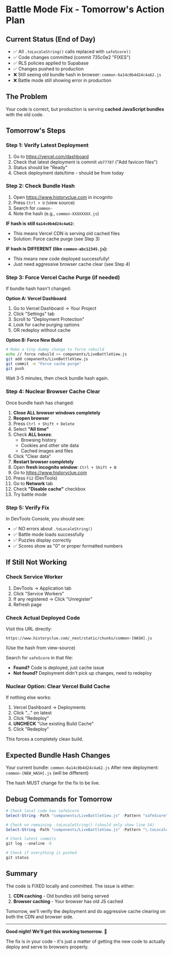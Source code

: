 # Battle Mode Fix - Tomorrow's Action Plan

## Current Status (End of Day)
- ✅ All `.toLocaleString()` calls replaced with `safeScore()`
- ✅ Code changes committed (commit 735c0e2 "FIXES")
- ✅ RLS policies applied to Supabase
- ✅ Changes pushed to production
- ❌ Still seeing old bundle hash in browser: `common-6a14c0b4d24c4a62.js`
- ❌ Battle mode still showing error in production

## The Problem
Your code is correct, but production is serving **cached JavaScript bundles** with the old code.

## Tomorrow's Steps

### Step 1: Verify Latest Deployment
1. Go to https://vercel.com/dashboard
2. Check that latest deployment is commit `eb77787` ("Add favicon files")
3. Status should be "Ready"
4. Check deployment date/time - should be from today

### Step 2: Check Bundle Hash
1. Open https://www.historyclue.com in incognito
2. Press `Ctrl + U` (view source)
3. Search for `common-`
4. Note the hash (e.g., `common-XXXXXXXX.js`)

**IF hash is still `6a14c0b4d24c4a62`:**
- This means Vercel CDN is serving old cached files
- Solution: Force cache purge (see Step 3)

**IF hash is DIFFERENT (like `common-abc12345.js`):**
- This means new code deployed successfully!
- Just need aggressive browser cache clear (see Step 4)

### Step 3: Force Vercel Cache Purge (if needed)
If bundle hash hasn't changed:

**Option A: Vercel Dashboard**
1. Go to Vercel Dashboard → Your Project
2. Click "Settings" tab
3. Scroll to "Deployment Protection"
4. Look for cache purging options
5. OR redeploy without cache

**Option B: Force New Build**
```bash
# Make a tiny dummy change to force rebuild
echo // force rebuild >> components/LiveBattleView.js
git add components/LiveBattleView.js
git commit -m "Force cache purge"
git push
```

Wait 3-5 minutes, then check bundle hash again.

### Step 4: Nuclear Browser Cache Clear
Once bundle hash has changed:

1. **Close ALL browser windows completely**
2. **Reopen browser**
3. Press `Ctrl + Shift + Delete`
4. Select **"All time"**
5. Check **ALL boxes**:
   - Browsing history
   - Cookies and other site data
   - Cached images and files
6. Click "Clear data"
7. **Restart browser completely**
8. Open **fresh incognito window**: `Ctrl + Shift + N`
9. Go to https://www.historyclue.com
10. Press `F12` (DevTools)
11. Go to **Network** tab
12. Check **"Disable cache"** checkbox
13. Try battle mode

### Step 5: Verify Fix
In DevTools Console, you should see:
- ✅ NO errors about `.toLocaleString()`
- ✅ Battle mode loads successfully
- ✅ Puzzles display correctly
- ✅ Scores show as "0" or proper formatted numbers

## If Still Not Working

### Check Service Worker
1. DevTools → Application tab
2. Click "Service Workers"
3. If any registered → Click "Unregister"
4. Refresh page

### Check Actual Deployed Code
Visit this URL directly:
```
https://www.historyclue.com/_next/static/chunks/common-[HASH].js
```
(Use the hash from view-source)

Search for `safeScore` in that file:
- **Found?** Code is deployed, just cache issue
- **Not found?** Deployment didn't pick up changes, need to redeploy

### Nuclear Option: Clear Vercel Build Cache
If nothing else works:
1. Vercel Dashboard → Deployments
2. Click "..." on latest
3. Click "Redeploy"
4. **UNCHECK** "Use existing Build Cache"
5. Click "Redeploy"

This forces a completely clean build.

## Expected Bundle Hash Changes
Your current bundle: `common-6a14c0b4d24c4a62.js`
After new deployment: `common-[NEW_HASH].js` (will be different)

The hash MUST change for the fix to be live.

## Debug Commands for Tomorrow

```powershell
# Check local code has safeScore
Select-String -Path "components/LiveBattleView.js" -Pattern "safeScore" | Select-Object -First 3

# Check no remaining .toLocaleString() (should only show line 54)
Select-String -Path "components/LiveBattleView.js" -Pattern "\.toLocaleString\(\)"

# Check latest commits
git log --oneline -5

# Check if everything is pushed
git status
```

## Summary
The code is FIXED locally and committed. The issue is either:
1. **CDN caching** - Old bundles still being served
2. **Browser caching** - Your browser has old JS cached

Tomorrow, we'll verify the deployment and do aggressive cache clearing on both the CDN and browser side.

---

**Good night! We'll get this working tomorrow.** 🌙

The fix is in your code - it's just a matter of getting the new code to actually deploy and serve to browsers properly.
